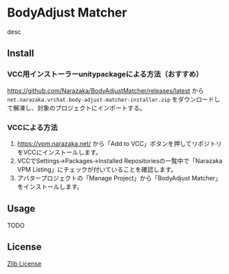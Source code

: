 # BodyAdjust Matcher

desc

## Install

### VCC用インストーラーunitypackageによる方法（おすすめ）

https://github.com/Narazaka/BodyAdjustMatcher/releases/latest から `net.narazaka.vrchat.body-adjust-matcher-installer.zip` をダウンロードして解凍し、対象のプロジェクトにインポートする。

### VCCによる方法

1. https://vpm.narazaka.net/ から「Add to VCC」ボタンを押してリポジトリをVCCにインストールします。
2. VCCでSettings→Packages→Installed Repositoriesの一覧中で「Narazaka VPM Listing」にチェックが付いていることを確認します。
3. アバタープロジェクトの「Manage Project」から「BodyAdjust Matcher」をインストールします。

## Usage

TODO

## License

[Zlib License](LICENSE.txt)
